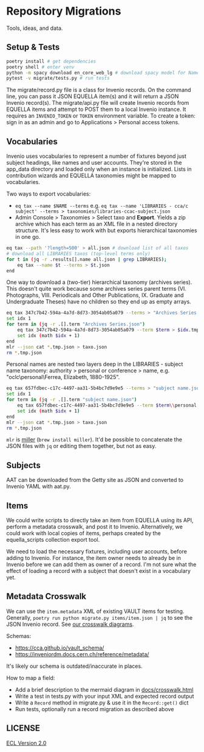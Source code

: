 # Repository Migrations

Tools, ideas, and data.

## Setup & Tests

```sh
poetry install # get dependencies
poetry shell # enter venv
python -m spacy download en_core_web_lg # download spacy model for Named Entity Recognition
pytest -v migrate/tests.py # run tests
```

The migrate/record.py file is a class for Invenio records. On the command line, you can pass it JSON EQUELLA item(s) and it will return a JSON Invenio record(s). The migrate/api.py file will create Invenio records from EQUELLA items and attempt to POST them to a local Invenio instance. It requires an `INVENIO_TOKEN` or `TOKEN` environment variable. To create a token: sign in as an admin and go to Applications > Personal access tokens.

## Vocabularies

Invenio uses vocabularies to represent a number of fixtures beyond just subject headings, like names and user accounts. They're stored in the app_data directory and loaded only when an instance is initialized. Lists in contribution wizards and EQUELLA taxonomies might be mapped to vocabularies.

Two ways to export vocabularies:

- `eq tax --name $NAME --terms` e.g. `eq tax --name 'LIBRARIES - cca/c subject' --terms > taxonomies/libraries-ccac-subject.json`
- Admin Console > Taxonomies > Select taxo and **Export**. Yields a zip archive which has each term as an XML file in a nested directory structure. It's less easy to work with but exports hierarchical taxonomies in one go.

```sh
eq tax --path '?length=500' > all.json # download list of all taxos
# download all LIBRARIES taxos (top-level terms only)
for t in (jq -r .results[].name all.json | grep LIBRARIES);
    eq tax --name $t --terms > $t.json
end
```

One way to download a (two-tier) hierarchical taxonomy (archives series). This doesn't quite work because some archives series parent terms (VI. Photographs, VIII. Periodicals and Other Publications, IX. Graduate and Undergraduate Theses) have no children so they end up as empty arrays.

```sh
eq tax 347c7b42-594a-4a7d-8d73-3054ab05a079 --terms > "Archives Series.json"
set idx 1
for term in (jq -r .[].term "Archives Series.json")
    eq tax 347c7b42-594a-4a7d-8d73-3054ab05a079 --term $term > $idx.tmp.json
    set idx (math $idx + 1)
end
mlr --json cat *.tmp.json > taxo.json
rm *.tmp.json
```

Personal names are nested two layers deep in the LIBRARIES - subject name taxonomy: authority > personal or conference > name, e.g. "oclc\personal\Ferrea, Elizabeth, 1880-1925".

```sh
eq tax 657fdbec-c17c-4497-aa31-5b4bc7d9e9e5 --terms > "subject name.json"
set idx 1
for term in (jq -r .[].term "subject name.json")
    eq tax 657fdbec-c17c-4497-aa31-5b4bc7d9e9e5 --term $term\\personal > $idx.tmp.json
    set idx (math $idx + 1)
end
mlr --json cat *.tmp.json > taxo.json
rm *.tmp.json
```

`mlr` is [miller](https://miller.readthedocs.io/) (`brew install miller`). It'd be possible to concatenate the JSON files with `jq` or editing them together, but not as easy.

## Subjects

AAT can be downloaded from the Getty site as JSON and converted to Invenio YAML with aat.py.

## Items

We could write scripts to directly take an item from EQUELLA using its API, perform a metadata crosswalk, and post it to Invenio. Alternatively, we could work with local copies of items, perhaps created by the equella_scripts collection export tool.

We need to load the necessary fixtures, including user accounts, before adding to Invenio. For instance, the item owner needs to already be in Invenio before we can add them as owner of a record. I'm not sure what the effect of loading a record with a subject that doesn't exist in a vocabulary yet.

## Metadata Crosswalk

We can use the `item.metadata` XML of existing VAULT items for testing. Generally, `poetry run python migrate.py items/item.json | jq` to see the JSON Invenio record. See [our crosswalk diagrams](https://cca.github.io/vault_migration/crosswalk.html).

Schemas:

- https://cca.github.io/vault_schema/
- https://inveniordm.docs.cern.ch/reference/metadata/

It's likely our schema is outdated/inaccurate in places.

How to map a field:

- Add a brief description to the mermaid diagram in [docs/crosswalk.html](docs/crosswalk.html)
- Write a test in tests.py with your input XML and expected record output
- Write a `Record` method in migrate.py & use it in the `Record::get()` dict
- Run tests, optionally run a record migration as described above

## LICENSE

[ECL Version 2.0](https://opensource.org/licenses/ECL-2.0)
